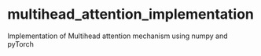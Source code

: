 # multihead_attention_implementation
Implementation of Multihead attention mechanism using numpy and pyTorch
